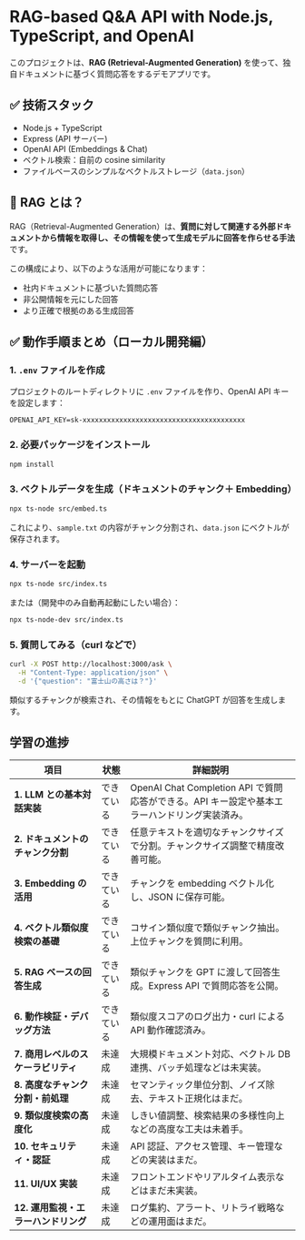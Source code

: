 # RAG-based Q&A API with Node.js, TypeScript, and OpenAI

このプロジェクトは、**RAG (Retrieval-Augmented Generation)** を使って、独自ドキュメントに基づく質問応答をするデモアプリです。

## ✅ 技術スタック

- Node.js + TypeScript
- Express (API サーバー)
- OpenAI API (Embeddings & Chat)
- ベクトル検索：自前の cosine similarity
- ファイルベースのシンプルなベクトルストレージ（`data.json`）

## 📘 RAG とは？

RAG（Retrieval-Augmented Generation）は、**質問に対して関連する外部ドキュメントから情報を取得し、その情報を使って生成モデルに回答を作らせる手法**です。

この構成により、以下のような活用が可能になります：

- 社内ドキュメントに基づいた質問応答
- 非公開情報を元にした回答
- より正確で根拠のある生成回答

## ✅ 動作手順まとめ（ローカル開発編）

### 1. `.env` ファイルを作成

プロジェクトのルートディレクトリに `.env` ファイルを作り、OpenAI API キーを設定します：

```env
OPENAI_API_KEY=sk-xxxxxxxxxxxxxxxxxxxxxxxxxxxxxxxxxxxxxxxx
```

### 2. 必要パッケージをインストール

```bash
npm install
```

### 3. ベクトルデータを生成（ドキュメントのチャンク＋ Embedding）

```bash
npx ts-node src/embed.ts
```

これにより、`sample.txt` の内容がチャンク分割され、`data.json` にベクトルが保存されます。

### 4. サーバーを起動

```bash
npx ts-node src/index.ts
```

または（開発中のみ自動再起動にしたい場合）：

```bash
npx ts-node-dev src/index.ts
```

### 5. 質問してみる（curl などで）

```bash
curl -X POST http://localhost:3000/ask \
  -H "Content-Type: application/json" \
  -d '{"question": "富士山の高さは？"}'
```

類似するチャンクが検索され、その情報をもとに ChatGPT が回答を生成します。

## 学習の進捗

| 項目                                 | 状態       | 詳細説明                                                                                      |
| ------------------------------------ | ---------- | --------------------------------------------------------------------------------------------- |
| **1. LLM との基本対話実装**          | できている | OpenAI Chat Completion API で質問応答ができる。API キー設定や基本エラーハンドリング実装済み。 |
| **2. ドキュメントのチャンク分割**    | できている | 任意テキストを適切なチャンクサイズで分割。チャンクサイズ調整で精度改善可能。                  |
| **3. Embedding の活用**              | できている | チャンクを embedding ベクトル化し、JSON に保存可能。                                          |
| **4. ベクトル類似度検索の基礎**      | できている | コサイン類似度で類似チャンク抽出。上位チャンクを質問に利用。                                  |
| **5. RAG ベースの回答生成**          | できている | 類似チャンクを GPT に渡して回答生成。Express API で質問応答を公開。                           |
| **6. 動作検証・デバッグ方法**        | できている | 類似度スコアのログ出力・curl による API 動作確認済み。                                        |
| **7. 商用レベルのスケーラビリティ**  | 未達成     | 大規模ドキュメント対応、ベクトル DB 連携、バッチ処理などは未実装。                            |
| **8. 高度なチャンク分割・前処理**    | 未達成     | セマンティック単位分割、ノイズ除去、テキスト正規化はまだ。                                    |
| **9. 類似度検索の高度化**            | 未達成     | しきい値調整、検索結果の多様性向上などの高度な工夫は未着手。                                  |
| **10. セキュリティ・認証**           | 未達成     | API 認証、アクセス管理、キー管理などの実装はまだ。                                            |
| **11. UI/UX 実装**                   | 未達成     | フロントエンドやリアルタイム表示などはまだ未実装。                                            |
| **12. 運用監視・エラーハンドリング** | 未達成     | ログ集約、アラート、リトライ戦略などの運用面はまだ。                                          |
